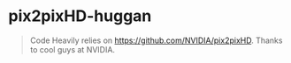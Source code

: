 # pix2pixHD-huggan

> Code Heavily relies on https://github.com/NVIDIA/pix2pixHD. Thanks to cool guys at NVIDIA.

